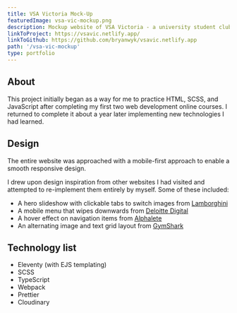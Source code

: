 ```yaml
---
title: VSA Victoria Mock-Up
featuredImage: vsa-vic-mockup.png
description: Mockup website of VSA Victoria - a university student club I was a part of
linkToProject: https://vsavic.netlify.app/
linkToGithub: https://github.com/bryanwyk/vsavic.netlify.app
path: '/vsa-vic-mockup'
type: portfolio
---
```


<h2>About</h2>
<p>
This project initially began as a way for me to practice HTML, SCSS, and JavaScript after completing my first two web development online courses. I returned to complete it about a year later implementing new technologies I had learned.
</p>

<h2>Design</h2>
<p>
The entire website was approached with a mobile-first approach to enable a smooth responsive design.

I drew upon design inspiration from other websites I had visited and attempted to re-implement them entirely by myself. Some of these included:

<ul>
<li>A hero slideshow with clickable tabs to switch images from <a href="https://www.lamborghini.com/en-en">Lamborghini</a></li>
<li>A mobile menu that wipes downwards from <a href="https://www.deloittedigital.com.au/">Deloitte Digital</a></li>
<li>A hover effect on navigation items from <a href="https://alphaleteathletics.com/">Alphalete</a></li>
<li>An alternating image and text grid layout from <a href="https://au.gymshark.com/pages/about-us">GymShark</a></li>
</ul>
</p>

<h2>Technology list</h2>
<ul>
<li>Eleventy (with EJS templating)</li>
<li>SCSS</li>
<li>TypeScript</li>
<li>Webpack</li>
<li>Prettier</li>
<li>Cloudinary</li>
</ul>
